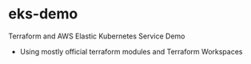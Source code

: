 # eks-demo
Terraform and AWS Elastic Kubernetes Service Demo
- Using mostly official terraform modules and Terraform Workspaces
